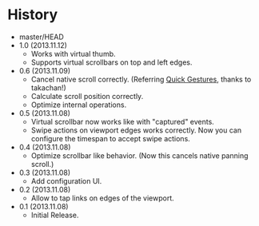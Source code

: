 # History

 - master/HEAD
 - 1.0 (2013.11.12)
   * Works with virtual thumb.
   * Supports virtual scrollbars on top and left edges.
 - 0.6 (2013.11.09)
   * Cancel native scroll correctly.
     (Referring [Quick Gestures](https://addons.mozilla.org/ja/android/addon/quick-gestures/), thanks to takachan!)
   * Calculate scroll position correctly.
   * Optimize internal operations.
 - 0.5 (2013.11.08)
   * Virtual scrollbar now works like with "captured" events.
   * Swipe actions on viewport edges works correctly. Now you can configure the timespan to accept swipe actions.
 - 0.4 (2013.11.08)
   * Optimize scrollbar like behavior. (Now this cancels native panning scroll.)
 - 0.3 (2013.11.08)
   * Add configuration UI.
 - 0.2 (2013.11.08)
   * Allow to tap links on edges of the viewport.
 - 0.1 (2013.11.08)
   * Initial Release.
